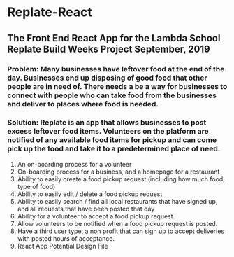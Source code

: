 <h1>Replate-React</h1>
<h2>The Front End React App for the Lambda School Replate Build Weeks Project September, 2019</h2>

<h3>Problem: Many businesses have leftover food at the end of the day. Businesses end up disposing of good food that other people are in need of. There needs a be a way for businesses to connect with people who can take food from the businesses and deliver to places where food is needed.</h3>

<h3>Solution: Replate is an app that allows businesses to post excess leftover food items. Volunteers on the platform are notified of any available food items for pickup and can come pick up the food and take it to a predetermined place of need.</h3>

<ol>
  <li>An on-boarding process for a volunteer</li>
  <li>On-boarding process for a business, and a homepage for a restaurant</li>
  <li>Ability to easily create a food pickup request (including how much food, type of food)</li>
  <li>Ability to easily edit / delete a food pickup request</li>
  <li>Ability to easily search / find all local restaurants that have signed up, and all requests that have been posted that day</li>
  <li>Ability for a volunteer to accept a food pickup request.</li>
  <li>Allow volunteers to be notified when a food pickup request is posted.</li>
  <li>Have a third user type, a non profit that can sign up to accept deliveries with posted hours of acceptance.</li>
  <li>React App Potential Design File</li>
</ol>
